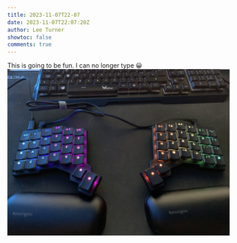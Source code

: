 ```yaml
---
title: 2023-11-07T22-07
date: 2023-11-07T22:07:20Z
author: Lee Turner
showtoc: false
comments: true
---
```


This is going to be fun. I can no longer type 😀 ![](/img/x//1722012886694826135-F-XRl2CXcAAcnSn.jpg)

